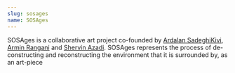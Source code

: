 ```yaml
---
slug: sosages
name: SOSAges
---
```


SOSAges is a collaborative art project co-founded by [Ardalan SadeghiKivi](https://architecture.mit.edu/student/ardalan-sadeghikivi), [Armin Rangani](https://colorani.artstation.com/) and [Shervin Azadi](https://shervinazadi.com/). SOSAges represents the process of de-constructing and reconstructing the environment that it is surrounded by, as an art-piece
